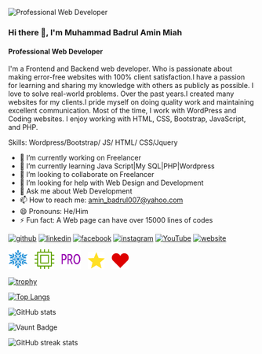 ![Professional Web Developer](https://scontent.fzyl2-2.fna.fbcdn.net/v/t39.30808-6/526699395_1447798306342465_2661111632098279166_n.jpg?stp=dst-jpg_s960x960_tt6&_nc_cat=100&ccb=1-7&_nc_sid=cc71e4&_nc_eui2=AeFmznKUOm0Lzbhe7Wm19oWJJ8g0ELh9duQnyDQQuH125CgRYaQzgC9UWYg8R6nmRneWdv-Nrn5BgbgNA5p_h_DV&_nc_ohc=joV-o2hPej0Q7kNvwFTYQbo&_nc_oc=AdnNWmUQ7O5Rmge5nXUhr4Wj3evq6Z8SVIde5xUl4NfqocQAzWjIsjP6k9ybNi1cskc&_nc_zt=23&_nc_ht=scontent.fzyl2-2.fna&_nc_gid=r3TphH9L9WCC8qBEQrSozQ&oh=00_AfRB9QpS7r0d83DpeFxuJvyIJXhlRHNsQG_-Rghzsdkk2g&oe=6892646F)

### Hi there  👋, I'm Muhammad Badrul Amin Miah
#### Professional Web Developer

I'm a Frontend and Backend web developer. Who is passionate about making error-free websites with 100% client satisfaction.I have a passion for learning and sharing my knowledge with others as publicly as possible. I love to solve real-world problems. Over the past years.I created many websites for my clients.I pride myself on doing quality work and maintaining excellent communication. Most of the time, I work with WordPress and Coding websites. I enjoy working with HTML, CSS, Bootstrap, JavaScript, and PHP.

Skills: Wordpress/Bootstrap/ JS/ HTML/ CSS/Jquery

- 🔭 I’m currently working on Freelancer 
- 🌱 I’m currently learning Java Script|My SQL|PHP|Wordpress 
- 👯 I’m looking to collaborate on Freelancer 
- 🤔 I’m looking for help with Web Design and Development 
- 💬 Ask me about Web Development 
- 📫 How to reach me: amin_badrul007@yahoo.com 
- 😄 Pronouns: He/Him 
- ⚡ Fun fact: A Web page can have over 15000 lines of codes  


[<img src='https://cdn.jsdelivr.net/npm/simple-icons@3.0.1/icons/github.svg' alt='github' height='40'>](https://github.com/dev-badrul)  [<img src='https://cdn.jsdelivr.net/npm/simple-icons@3.0.1/icons/linkedin.svg' alt='linkedin' height='40'>](https://www.linkedin.com/in/badrulmiah/)  [<img src='https://cdn.jsdelivr.net/npm/simple-icons@3.0.1/icons/facebook.svg' alt='facebook' height='40'>](https://www.facebook.com/badrulamin.moon.9)  [<img src='https://cdn.jsdelivr.net/npm/simple-icons@3.0.1/icons/instagram.svg' alt='instagram' height='40'>](https://www.instagram.com/healthandfitness_us/)  [<img src='https://cdn.jsdelivr.net/npm/simple-icons@3.0.1/icons/youtube.svg' alt='YouTube' height='40'>](https://www.youtube.com/channel/muhammadbadrulaminmiah)  [<img src='https://cdn.jsdelivr.net/npm/simple-icons@3.0.1/icons/icloud.svg' alt='website' height='40'>](https://moonlightcart.com/)  

<a href='https://archiveprogram.github.com/'><img src='https://raw.githubusercontent.com/acervenky/animated-github-badges/master/assets/acbadge.gif' width='40' height='40'></a> <a href='https://docs.github.com/en/developers'><img src='https://raw.githubusercontent.com/acervenky/animated-github-badges/master/assets/devbadge.gif' width='40' height='40'></a> <a href='https://github.com/pricing'><img src='https://raw.githubusercontent.com/acervenky/animated-github-badges/master/assets/pro.gif' width='40' height='40'></a> <a href='https://stars.github.com/'><img src='https://raw.githubusercontent.com/acervenky/animated-github-badges/master/assets/starbadge.gif' width='35' height='35'></a> <a href='https://docs.github.com/en/github/supporting-the-open-source-community-with-github-sponsors'><img src='https://raw.githubusercontent.com/acervenky/animated-github-badges/master/assets/sponsorbadge.gif' width='35' height='35'></a> 

[![trophy](https://github-profile-trophy.vercel.app/?username=dev-badrul)](https://github.com/ryo-ma/github-profile-trophy)

[![Top Langs](https://github-readme-stats.vercel.app/api/top-langs/?username=dev-badrul)](https://github.com/anuraghazra/github-readme-stats)

![GitHub stats](https://github-readme-stats.vercel.app/api?username=dev-badrul&show_icons=true&count_private=true)  

![Vaunt Badge](https://api.vaunt.dev/v1/github/entities/dev-badrul/contributions?format=svg&private=true)  

![GitHub streak stats](https://streak-stats.demolab.com/?user=dev-badrul)  

